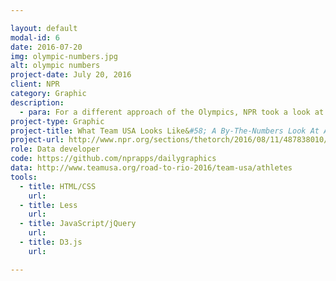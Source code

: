 ```yaml
---

layout: default
modal-id: 6
date: 2016-07-20
img: olympic-numbers.jpg
alt: olympic numbers
project-date: July 20, 2016
client: NPR
category: Graphic
description:
  - para: For a different approach of the Olympics, NPR took a look at <a href="https://twitter.com/hashtag/TeamUSA?src=hash" target="_blank">#TeamUSA</a> by the numbers.
project-type: Graphic
project-title: What Team USA Looks Like&#58; A By-The-Numbers Look At America’s Olympians
project-url: http://www.npr.org/sections/thetorch/2016/08/11/487838010/what-team-usa-looks-like-a-by-the-numbers-look-at-america-s-olympic-athletes?utm_campaign=storyshare&utm_source=twitter.com&utm_medium=social
role: Data developer
code: https://github.com/nprapps/dailygraphics
data: http://www.teamusa.org/road-to-rio-2016/team-usa/athletes
tools:
  - title: HTML/CSS
    url:
  - title: Less
    url:
  - title: JavaScript/jQuery
    url:
  - title: D3.js
    url:

---
```

